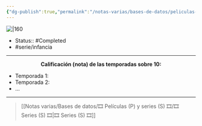 ```yaml
---
{"dg-publish":true,"permalink":"/notas-varias/bases-de-datos/peliculas-p-y-series-s/s-erase-una-vez-la-vida/"}
---
```



![|160](https://m.media-amazon.com/images/M/MV5BMDZjNjI3YTUtOTdjYy00ODdlLWI2YjQtODkyNWM4YTVhYmMyXkEyXkFqcGdeQXVyNTAyODkwOQ@@._V1_SX300.jpg)

- Status:: #Completed 
- #serie/infancia 

---

**<center>Calificación (nota) de las temporadas sobre 10:</center>**

- Temporada 1: 
- Temporada 2: 
- ...

---

> [[Notas varias/Bases de datos/🎞️ Películas (P) y series (S) 🎞️/🎞️ Series (S) 🎞️\|🎞️ Series (S) 🎞️]]